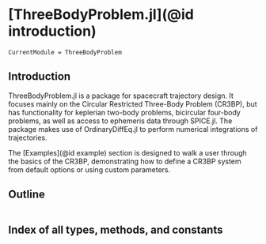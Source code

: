 # [ThreeBodyProblem.jl](@id introduction)

```@meta
CurrentModule = ThreeBodyProblem
```

## Introduction
ThreeBodyProblem.jl is a package for spacecraft trajectory design. It focuses mainly on the Circular Restricted Three-Body Problem (CR3BP), but has functionality for keplerian two-body problems, bicircular four-body problems, as well as access to ephemeris data through SPICE.jl. The package makes use of OrdinaryDiffEq.jl to perform numerical integrations of trajectories.

The [Examples](@id example) section is designed to walk a user through the basics of the CR3BP, demonstrating how to define a CR3BP system from default options or using custom parameters.

<!-- It is based on methods and theory taught in Stanford University's AA279 class series. There are also functions related to the dynamical systems work of Martin Lo from JPL. -->



## Outline
```@contents
```

## Index of all types, methods, and constants
```@index
```
